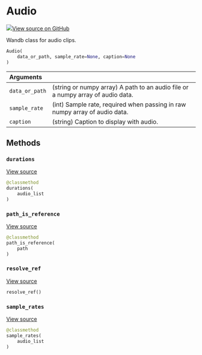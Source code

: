 # Audio



[![](https://www.tensorflow.org/images/GitHub-Mark-32px.png)View source on GitHub](https://www.github.com/wandb/client/tree/v0.10.31.dev1/wandb/data_types.py#L877-L1021)



Wandb class for audio clips.

```python
Audio(
    data_or_path, sample_rate=None, caption=None
)
```





| Arguments |  |
| :--- | :--- |
|  `data_or_path` |  (string or numpy array) A path to an audio file or a numpy array of audio data. |
|  `sample_rate` |  (int) Sample rate, required when passing in raw numpy array of audio data. |
|  `caption` |  (string) Caption to display with audio. |



## Methods

<h3 id="durations"><code>durations</code></h3>

[View source](https://www.github.com/wandb/client/tree/v0.10.31.dev1/wandb/data_types.py#L979-L981)

```python
@classmethod
durations(
    audio_list
)
```




<h3 id="path_is_reference"><code>path_is_reference</code></h3>

[View source](https://www.github.com/wandb/client/tree/v0.10.31.dev1/wandb/data_types.py#L922-L924)

```python
@classmethod
path_is_reference(
    path
)
```




<h3 id="resolve_ref"><code>resolve_ref</code></h3>

[View source](https://www.github.com/wandb/client/tree/v0.10.31.dev1/wandb/data_types.py#L995-L1007)

```python
resolve_ref()
```




<h3 id="sample_rates"><code>sample_rates</code></h3>

[View source](https://www.github.com/wandb/client/tree/v0.10.31.dev1/wandb/data_types.py#L983-L985)

```python
@classmethod
sample_rates(
    audio_list
)
```






